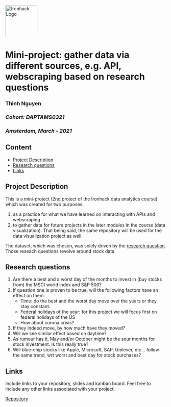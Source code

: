 <img src="https://bit.ly/2VnXWr2" alt="Ironhack Logo" width="100"/>

# Mini-project: gather data via different sources, e.g. API, webscraping based on research questions
### **Thinh Nguyen**
### _Cohort: DAPTAMS0321_
### _Amsterdam, March - 2021_

## Content
- [Project Description](#project-description)
- [Research questions](#research-questions)
- [Links](#links)

## Project Description
This is a mini-project (2nd project of the Ironhack data analytics course) which was created for two purposes:
1. as a practice for what we have learned on interacting with APIs and webscraping
2. to gather data for future projects in the later modules in the course (data visualization). That being said, the same repository will be used for the data visualization project as well.

The dataset, which was chosen, was solely driven by the [research question](#research-questions). Those reseach questions revolve around stock data


## Research questions

1. Are there a best and a worst day of the months to invest in (buy stocks from) the MSCI world index and S&P 500?
2. If question one is proven to be true, will the following factors have an effect on them:
    * Time: do the best and the worst day move over the years or they stay constant.
    * Federal holidays of the year: for this project we will focus first on federal holidays of the US
    * How about corona crisis?
3. If they indeed move, by how much have they moved?
4. Will we see similar effect based on daytime?
5. As rumour has it, May and/or October might be the sour months for stock investment. Is this really true?
6. Will blue-chip stocks like Apple, Microsoft, SAP, Unilever, etc... follow the same trend, wrt worst and best day for stock purchases?


## Links
Include links to your repository, slides and kanban board. Feel free to include any other links associated with your project.

[Repository](https://github.com/EtienneNL/mini-project2)  
